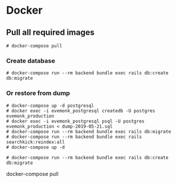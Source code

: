 # Docker

## Pull all required images

```shell
# docker-compose pull
```

### Create database 

```shell
# docker-compose run --rm backend bundle exec rails db:create db:migrate
```


### Or restore from dump

```shell
# docker-compose up -d postgresql
# docker exec -i evemonk_postgresql createdb -U postgres evemonk_production
# docker exec -i evemonk_postgresql psql -U postgres evemonk_production < dump-2019-05-21.sql 
# docker-compose run --rm backend bundle exec rails db:migrate
# docker-compose run --rm backend bundle exec rails searchkick:reindex:all
# docker-compose up -d
```

```shell
# docker-compose run --rm backend bundle exec rails db:create db:migrate
```


docker-compose pull
